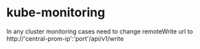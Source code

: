 # kube-monitoring
In any cluster monitoring cases need to change remoteWrite url to http://'central-prom-ip':'port'/api/v1/write
